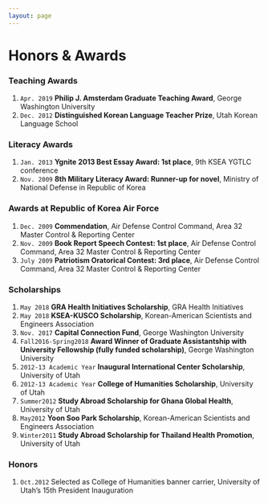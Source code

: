 ```yaml
---
layout: page
---
```


# Honors & Awards

### Teaching Awards
1. `Apr. 2019` __Philip J. Amsterdam Graduate Teaching Award__, George Washington University  
2. `Dec. 2012` __Distinguished Korean Language Teacher Prize__, Utah Korean Language School  

### Literacy Awards
1. `Jan. 2013` __Ygnite 2013 Best Essay Award: 1st place__, 9th KSEA YGTLC conference   
2. `Nov. 2009` __8th Military Literacy Award: Runner-up for novel__, Ministry of National Defense in Republic of Korea  

### Awards at Republic of Korea Air Force
1. `Dec. 2009` __Commendation__, Air Defense Control Command, Area 32 Master Control & Reporting Center
2. `Nov. 2009` __Book Report Speech Contest: 1st place__, Air Defense Control Command, Area 32 Master Control & Reporting Center
3. `July 2009` __Patriotism Oratorical Contest: 3rd place__, Air Defense Control Command, Area 32 Master Control & Reporting Center

### Scholarships
1. `May 2018` __GRA Health Initiatives Scholarship__, GRA Health Initiatives
2. `May 2018` __KSEA-KUSCO Scholarship__, Korean-American Scientists and Engineers Association
3. `Nov. 2017` __Capital Connection Fund__, George Washington University  
4. `Fall2016-Spring2018` __Award Winner of Graduate Assistantship with University Fellowship (fully funded scholarship)__, George Washington University
5. `2012-13 Academic Year` __Inaugural International Center Scholarship__, University of Utah  
6. `2012-13 Academic Year` __College of Humanities Scholarship__, University of Utah      
7. `Summer2012` __Study Abroad Scholarship for Ghana Global Health__, University of Utah  
8. `May2012` __Yoon Soo Park Scholarship__, Korean-American Scientists and Engineers Association
9. `Winter2011` __Study Abroad Scholarship for Thailand Health Promotion__, University of Utah   

### Honors
1. `Oct.2012` Selected as College of Humanities banner carrier, University of Utah’s 15th President Inauguration  
